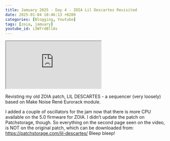 ```yaml
---
title: Jamuary 2025 - Day 4 - ZOIA Lil Descartes Revisited
date: 2025-01-04 18:46:13 +0200
categories: [Blogging, Youtube]
tags: [zoia, jamuary]
youtube_id: i3WfrdBllAs
---
```



<div class="embed-responsive embed-responsive-16by9" >
    <iframe class="embed-responsive-item"  src="https://www.youtube.com/embed/{{ page.youtube_id }}"></iframe>
</div>

Revisting my old ZOIA patch, LIL DESCARTES - a sequencer (very loosely) based on Make Noise René Eurorack module. 

I added a couple of oscillators for the jam now that there is more CPU available on the 5.0 firmware for ZOIA. I didn’t update the patch on Patchstorage, though. So everything on the second page seen on the video, is NOT on the original patch, which can be downloaded from: https://patchstorage.com/lil-descartes/  Bleep bleep!